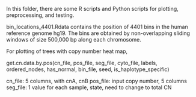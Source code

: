 In this folder, there are some R scripts and Python scripts for plotting, preprocessing, and testing.

bin_locations_4401.Rdata contains the position of 4401 bins in the human reference genome hg19.
The bins are obtained by non-overlapping sliding windows of size 500,000 bp along each chromosome.

For plotting of trees with copy number heat map, 

get.cn.data.by.pos(cn_file, pos_file, seg_file, cyto_file, labels, ordered_nodes, has_normal, bin_file, seed, is_haplotype_specific)

cn_file: 5 columns, with cnA, cnB
pos_file: input copy number, 5 columns
seg_file: 1 value for each sample, state, need to change to total CN